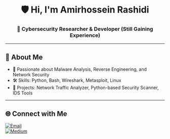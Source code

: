 <h1 align="center">🛡️ Hi, I'm Amirhossein Rashidi</h1>
<h3 align="center">🔐 Cybersecurity Researcher & Developer (Still Gaining Experience)</h3>

---

## 🧠 About Me

- 🎯 Passionate about Malware Analysis, Reverse Engineering, and Network Security  
- 🛠️ Skills: Python, Bash, Wireshark, Metasploit, Linux  
- 🧪 Projects: Network Traffic Analyzer, Python-based Security Scanner, IDS Tools  

---

## 🌐 Connect with Me
  
[![Email](https://img.shields.io/badge/-Email-D14836?style=flat&logo=gmail&logoColor=white)](mailto:amirhosseinrashidii026@gmail.com)  
[![Medium](https://img.shields.io/badge/-Medium-000000?style=flat&logo=medium&logoColor=white)](https://amirhosseinrashidii.medium.com)
